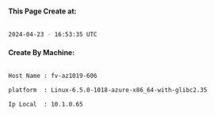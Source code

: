 
   
#### This Page Create at:

```bash

2024-04-23 - 16:53:35 UTC

```

#### Create By Machine:

```bash

Host Name : fv-az1019-606

platform  : Linux-6.5.0-1018-azure-x86_64-with-glibc2.35

Ip Local  : 10.1.0.65

```

